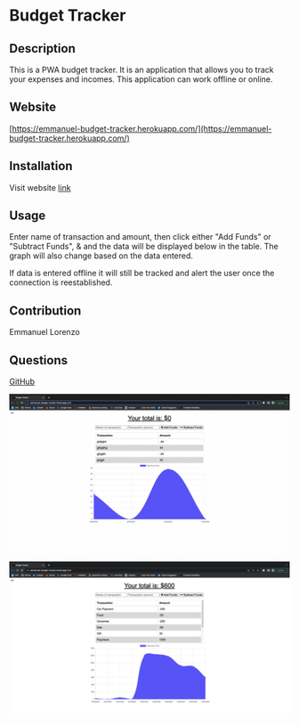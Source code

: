 # Budget Tracker

## Description

This is a PWA budget tracker. It is an application that allows you to track your expenses and incomes. This application can work offline or online. 

## Website 

[https://emmanuel-budget-tracker.herokuapp.com/](https://emmanuel-budget-tracker.herokuapp.com/)

## Installation 

Visit website [link](https://emmanuel-budget-tracker.herokuapp.com/)

## Usage 

Enter name of transaction and amount, then click either "Add Funds" or "Subtract Funds", & and the data will be displayed below in the table. The graph will also change based on the data entered.

If data is entered offline it will still be tracked and alert the user once the connection is reestablished.

## Contribution 

Emmanuel Lorenzo 

## Questions 

[GitHub](https://github.com/Emmanuel6093)

![](/budget.png)

![](/budget2.png)